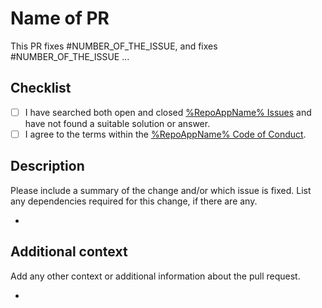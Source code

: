 # **Name of PR**

This PR fixes #NUMBER_OF_THE_ISSUE, and fixes #NUMBER_OF_THE_ISSUE ...

## **Checklist**

- [ ] I have searched both open and closed [%RepoAppName% Issues](https://github.com/towaquimbayo/%RepoAppName%/issues) and have not found a suitable solution or answer.
- [ ] I agree to the terms within the [%RepoAppName% Code of Conduct](https://github.com/towaquimbayo/%RepoAppName%/blob/main/CODE_OF_CONDUCT.md).

## **Description**

Please include a summary of the change and/or which issue is fixed. List any dependencies required for this change, if there are any.

*

## **Additional context**

Add any other context or additional information about the pull request.

*
